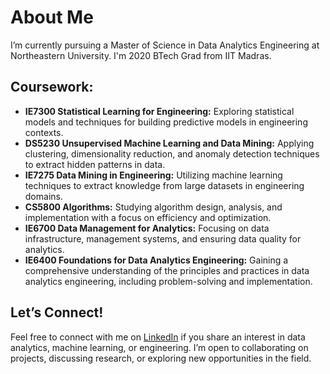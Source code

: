 # About Me

I’m currently pursuing a Master of Science in Data Analytics Engineering at Northeastern University. I'm 2020 BTech Grad from IIT Madras.

## Coursework:
- **IE7300 Statistical Learning for Engineering:** Exploring statistical models and techniques for building predictive models in engineering contexts.
- **DS5230 Unsupervised Machine Learning and Data Mining:** Applying clustering, dimensionality reduction, and anomaly detection techniques to extract hidden patterns in data.
- **IE7275 Data Mining in Engineering:** Utilizing machine learning techniques to extract knowledge from large datasets in engineering domains.
- **CS5800 Algorithms:** Studying algorithm design, analysis, and implementation with a focus on efficiency and optimization.
- **IE6700 Data Management for Analytics:** Focusing on data infrastructure, management systems, and ensuring data quality for analytics.
- **IE6400 Foundations for Data Analytics Engineering:** Gaining a comprehensive understanding of the principles and practices in data analytics engineering, including problem-solving and implementation.

## Let’s Connect!
Feel free to connect with me on [LinkedIn](https://www.linkedin.com/in/sanidhya-karnik) if you share an interest in data analytics, machine learning, or engineering. I’m open to collaborating on projects, discussing research, or exploring new opportunities in the field.

